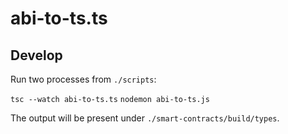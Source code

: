 # abi-to-ts.ts

## Develop

Run two processes from `./scripts`:

 `tsc --watch abi-to-ts.ts`
 `nodemon abi-to-ts.js`

The output will be present under `./smart-contracts/build/types`.
 